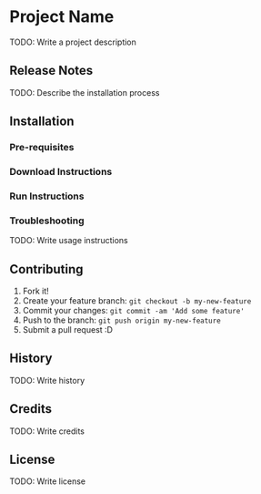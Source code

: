 # Project Name

TODO: Write a project description

## Release Notes

TODO: Describe the installation process

## Installation

### Pre-requisites

### Download Instructions

### Run Instructions

### Troubleshooting

TODO: Write usage instructions

## Contributing

1. Fork it!
2. Create your feature branch: `git checkout -b my-new-feature`
3. Commit your changes: `git commit -am 'Add some feature'`
4. Push to the branch: `git push origin my-new-feature`
5. Submit a pull request :D

## History

TODO: Write history

## Credits

TODO: Write credits

## License

TODO: Write license